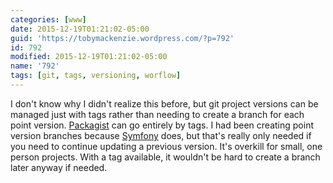 ```yaml
---
categories: [www]
date: 2015-12-19T01:21:02-05:00
guid: 'https://tobymackenzie.wordpress.com/?p=792'
id: 792
modified: 2015-12-19T01:21:02-05:00
name: '792'
tags: [git, tags, versioning, worflow]
---
```


I don't know why I didn't realize this before, but git project versions can be managed just with tags rather than needing to create a branch for each point version.  [Packagist](https://packagist.org) can go entirely by tags.  I had been creating point version branches because [Symfony](https://github.com/symfony/symfony/branches) does, but that's really only needed if you need to continue updating a previous version.  It's overkill for small, one person projects.  With a tag available, it wouldn't be hard to create a branch later anyway if needed.
